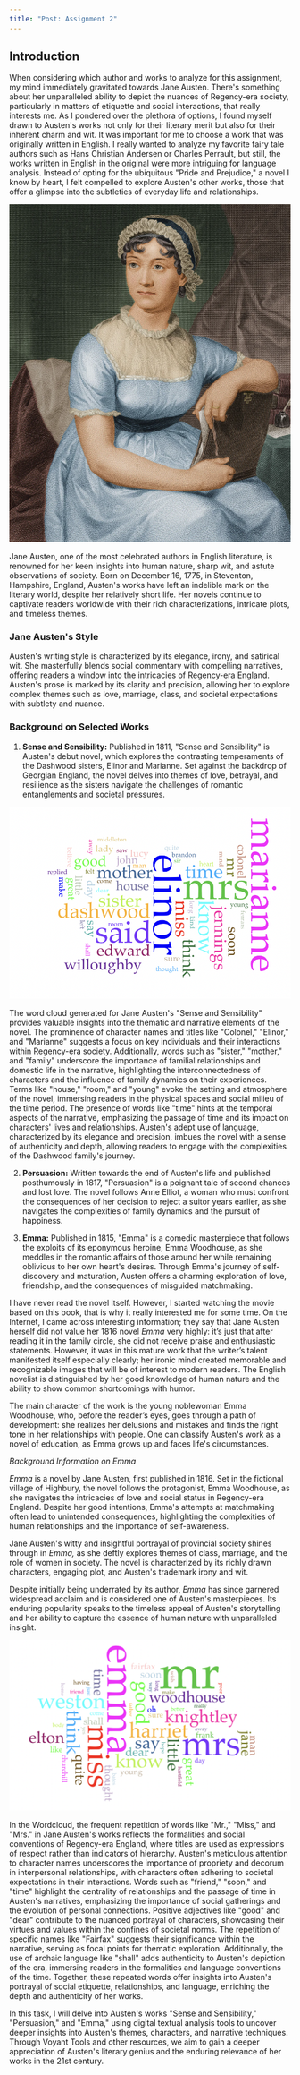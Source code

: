 ```yaml
---
title: "Post: Assignment 2"
---
```


## Introduction

When considering which author and works to analyze for this assignment, my mind immediately gravitated towards Jane Austen. There's something about her unparalleled ability to depict the nuances of Regency-era society, particularly in matters of etiquette and social interactions, that really interests me. As I pondered over the plethora of options, I found myself drawn to Austen's works not only for their literary merit but also for their inherent charm and wit. It was important for me to choose a work that was originally written in English. I really wanted to analyze my favorite fairy tale authors such as Hans Christian Andersen or Charles Perrault, but still, the works written in English in the original were more intriguing for language analysis. Instead of opting for the ubiquitous "Pride and Prejudice," a novel I know by heart, I felt compelled to explore Austen's other works, those that offer a glimpse into the subtleties of everyday life and relationships.

![Alt Text](/assets/images/imageJane.jpg)

Jane Austen, one of the most celebrated authors in English literature, is renowned for her keen insights into human nature, sharp wit, and astute observations of society. Born on December 16, 1775, in Steventon, Hampshire, England, Austen's works have left an indelible mark on the literary world, despite her relatively short life. Her novels continue to captivate readers worldwide with their rich characterizations, intricate plots, and timeless themes.

### Jane Austen's Style

Austen's writing style is characterized by its elegance, irony, and satirical wit. She masterfully blends social commentary with compelling narratives, offering readers a window into the intricacies of Regency-era England. Austen's prose is marked by its clarity and precision, allowing her to explore complex themes such as love, marriage, class, and societal expectations with subtlety and nuance.

### Background on Selected Works

1. **Sense and Sensibility:** Published in 1811, "Sense and Sensibility" is Austen's debut novel, which explores the contrasting temperaments of the Dashwood sisters, Elinor and Marianne. Set against the backdrop of Georgian England, the novel delves into themes of love, betrayal, and resilience as the sisters navigate the challenges of romantic entanglements and societal pressures.

![Alt Text](/assets/images/imageSense.jpg)

The word cloud generated for Jane Austen's "Sense and Sensibility" provides valuable insights into the thematic and narrative elements of the novel. The prominence of character names and titles like "Colonel," "Elinor," and "Marianne" suggests a focus on key individuals and their interactions within Regency-era society. Additionally, words such as "sister," "mother," and "family" underscore the importance of familial relationships and domestic life in the narrative, highlighting the interconnectedness of characters and the influence of family dynamics on their experiences. Terms like "house," "room," and "young" evoke the setting and atmosphere of the novel, immersing readers in the physical spaces and social milieu of the time period. The presence of words like "time" hints at the temporal aspects of the narrative, emphasizing the passage of time and its impact on characters' lives and relationships. Austen's adept use of language, characterized by its elegance and precision, imbues the novel with a sense of authenticity and depth, allowing readers to engage with the complexities of the Dashwood family's journey. 



2. **Persuasion:** Written towards the end of Austen's life and published posthumously in 1817, "Persuasion" is a poignant tale of second chances and lost love. The novel follows Anne Elliot, a woman who must confront the consequences of her decision to reject a suitor years earlier, as she navigates the complexities of family dynamics and the pursuit of happiness.

3. **Emma:** Published in 1815, "Emma" is a comedic masterpiece that follows the exploits of its eponymous heroine, Emma Woodhouse, as she meddles in the romantic affairs of those around her while remaining oblivious to her own heart's desires. Through Emma's journey of self-discovery and maturation, Austen offers a charming exploration of love, friendship, and the consequences of misguided matchmaking.

I have never read the novel itself.  However, I started watching the movie based on this book, that is why it really interested me for some time.  On the Internet, I came across interesting information; they say that Jane Austen herself did not value her 1816 novel *Emma* very highly: it’s just that after reading it in the family circle, she did not receive praise and enthusiastic statements. However, it was in this mature work that the writer’s talent manifested itself especially clearly; her ironic mind created memorable and recognizable images that will be of interest to modern readers. The English novelist is distinguished by her good knowledge of human nature and the ability to show common shortcomings with humor.

The main character of the work is the young noblewoman Emma Woodhouse, who, before the reader’s eyes, goes through a path of development: she realizes her delusions and mistakes and finds the right tone in her relationships with people. One can classify Austen's work as a novel of education, as Emma grows up and faces life's circumstances.

*Background Information on Emma*

*Emma* is a novel by Jane Austen, first published in 1816. Set in the fictional village of Highbury, the novel follows the protagonist, Emma Woodhouse, as she navigates the intricacies of love and social status in Regency-era England. Despite her good intentions, Emma's attempts at matchmaking often lead to unintended consequences, highlighting the complexities of human relationships and the importance of self-awareness.

Jane Austen's witty and insightful portrayal of provincial society shines through in *Emma,* as she deftly explores themes of class, marriage, and the role of women in society. The novel is characterized by its richly drawn characters, engaging plot, and Austen's trademark irony and wit.

Despite initially being underrated by its author, *Emma* has since garnered widespread acclaim and is considered one of Austen's masterpieces. Its enduring popularity speaks to the timeless appeal of Austen's storytelling and her ability to capture the essence of human nature with unparalleled insight.

![Alt Text](/assets/images/imageEmma.jpg)

In the Wordcloud, the frequent repetition of words like "Mr.," "Miss," and "Mrs." in Jane Austen's works reflects the formalities and social conventions of Regency-era England, where titles are used as expressions of respect rather than indicators of hierarchy. Austen's meticulous attention to character names underscores the importance of propriety and decorum in interpersonal relationships, with characters often adhering to societal expectations in their interactions. Words such as "friend," "soon," and "time" highlight the centrality of relationships and the passage of time in Austen's narratives, emphasizing the importance of social gatherings and the evolution of personal connections. Positive adjectives like "good" and "dear" contribute to the nuanced portrayal of characters, showcasing their virtues and values within the confines of societal norms. The repetition of specific names like "Fairfax" suggests their significance within the narrative, serving as focal points for thematic exploration. Additionally, the use of archaic language like "shall" adds authenticity to Austen's depiction of the era, immersing readers in the formalities and language conventions of the time. Together, these repeated words offer insights into Austen's portrayal of social etiquette, relationships, and language, enriching the depth and authenticity of her works.




In this task, I will delve into Austen's works "Sense and Sensibility," "Persuasion," and "Emma," using digital textual analysis tools to uncover deeper insights into Austen's themes, characters, and narrative techniques. Through Voyant Tools and other resources, we aim to gain a deeper appreciation of Austen's literary genius and the enduring relevance of her works in the 21st century.
